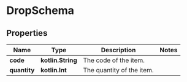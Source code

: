 
# DropSchema

## Properties
Name | Type | Description | Notes
------------ | ------------- | ------------- | -------------
**code** | **kotlin.String** | The code of the item. | 
**quantity** | **kotlin.Int** | The quantity of the item. | 



